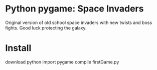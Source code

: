 # Python pygame: Space Invaders
Original version of old school space invaders with new twists and boss fights. 
Good luck protecting the galaxy.

# Install
download python 
import pygame
compile firstGame.py


